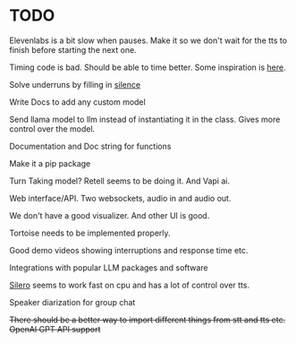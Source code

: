 # TODO

Elevenlabs is a bit slow when pauses. Make it so we don't wait
for the tts to finish before starting the next one.

Timing code is bad. Should be able to time better. 
Some inspiration is [here](https://github.com/LAION-AI/natural_voice_assistant).

Solve underruns by filling in [silence](https://stackoverflow.com/questions/19230983/prevent-alsa-underruns-with-pyaudio)

Write Docs to add any custom model

Send llama model to llm instead of instantiating it in the class.
Gives more control over the model. 

Documentation and Doc string for functions

Make it a pip package

Turn Taking model? Retell seems to be doing it. And Vapi ai.

Web interface/API. Two websockets, audio in and audio out.

We don't have a good visualizer. And other UI is good.

Tortoise needs to be implemented properly.

Good demo videos showing interruptions and response time etc.

Integrations with popular LLM packages and software

[Silero](https://github.com/snakers4/silero-models) seems to work fast on cpu and has a lot of control over tts.

Speaker diarization for group chat

~~There should be a better way to import different things from stt and tts etc.~~
~~OpenAI GPT API support~~